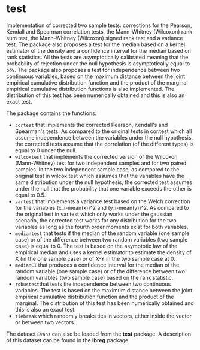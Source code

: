 # test

Implementation of corrected two sample tests: corrections for the Pearson, Kendall and Spearman correlation tests, 
 the Mann-Whitney (Wilcoxon) rank sum test, the Mann-Whitney (Wilcoxon) signed rank test and a variance test. 
 The package also proposes a test for the median based on a kernel estimator of the density and a confidence interval for the median based on rank statistics. All the tests are asymptotically calibrated meaning that
the probability of rejection under the null hypothesis is asymptotically equal to 5%. The package also proposes a test for independence between two continuous variables, based on the maximum distance between the joint empirical cumulative distribution function and the product of the marginal
empirical cumulative distribution functions is also implemented. The distribution of this test has been numerically obtained and this is also an exact test.

The package contains the functions:

- `cortest` that implements the corrected Pearson, Kendall's and Spearman's tests. As compared to the original tests in cor.test which all assume independence between the variables under the null hypothesis, the corrected tests assume that the correlation (of the different types) is equal to 0 under the null.
- `wilcoxtest` that implements the corrected version of the Wilcoxon (Mann-Whitney) test for two independent samples and for two paired samples. In the two independent sample case, as compared to the original test in wilcox.test which assumes that the variables have the same distribution under the null hypothesis, the corrected test assumes under the null that the probability that one variable exceeds the other is equal to 0.5.
- `vartest` that implements a variance test based on the Welch correction for the variables (x_i-mean(x))^2 and (y_i-mean(y))^2. As compared to the original test in var.test which only works under the gaussian scenario, the corrected test works for any distribution for the two variables as long as the fourth order moments exist for both variables.
- `mediantest` that tests if the median of the random variable (one sample case) or of the difference between two random variables (two sample case) is equal to 0.  The test is based on the asymptotic law of the empirical median and uses a kernel estimator to estimate the density of X (in the one sample case) or of X-Y in the two sample case at 0.
- `medianCI` that produces a confidence interval for the median of the random variable (one sample case) or of the difference between two random variables (two sample case) based on the rank statistic. 
- `robustest`that tests the independence between two continuous variables. The test is based on the maximum distance between the joint empirical cumulative distribution function and the product of the marginal. The distribution of this test has been numerically obtained and this is also an exact test.
- `tiebreak` which randomly breaks ties in vectors, either inside the vector or between two vectors.

The dataset `Evans` can also be loaded from the **test** package. A description of this dataset can be found in the **lbreg** package.

